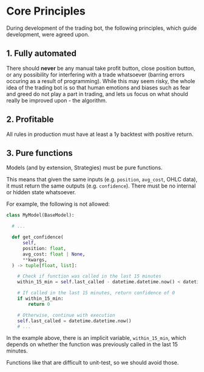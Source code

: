 # Core Principles

During development of the trading bot, the following principles, which guide development, were agreed upon.

## 1. Fully automated

There should **never** be any manual take profit button, close position button, or any possibility for interfering with a trade whatsoever (barring errors occuring as a result of programming). While this may seem risky, the whole idea of the trading bot is so that human emotions and biases such as fear and greed do not play a part in trading, and lets us focus on what should really be improved upon - the algorithm.

## 2. Profitable

All rules in production must have at least a 1y backtest with positive return.

## 3. Pure functions

Models (and by extension, Strategies) must be pure functions.

This means that given the same inputs (e.g. `position`, `avg_cost`, OHLC data), it must return the same outputs (e.g. `confidence`). There must be no internal or hidden state whatsoever.

For example, the following is not allowed:

```python
class MyModel(BaseModel):

  # ...

  def get_confidence(
      self,
      position: float,
      avg_cost: float | None,
      **kwargs,
  ) -> tuple[float, list]:

    # Check if function was called in the last 15 minutes
    within_15_min = self.last_called - datetime.datetime.now() < datetime.timedelta(minutes=15)

    # If called in the last 15 minutes, return confidence of 0
    if within_15_min:
        return 0

    # Otherwise, continue with execution
    self.last_called = datetime.datetime.now()
    # ...
```

In the example above, there is an implicit variable, `within_15_min`, which depends on whether the function was previously called in the last 15 minutes.

Functions like that are difficult to unit-test, so we should avoid those.